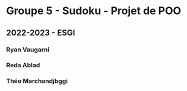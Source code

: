 # Groupe 5 - Sudoku - Projet de POO

## 2022-2023 - ESGI

### Ryan Vaugarni

### Reda Ablad

### Théo Marchandjbggi
